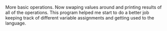More basic operations. Now swaping values around and printing results of all of the operations. This program helped me start to do a better 
job keeping track of different variable assignments and getting used to the language.